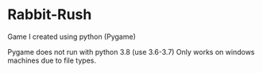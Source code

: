 # Rabbit-Rush
Game I created using python (Pygame)

Pygame does not run with python 3.8 (use 3.6-3.7)
Only works on windows machines due to file types.
